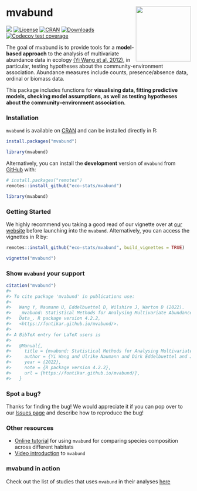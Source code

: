 
<!-- README.md is generated from README.Rmd. Please edit that file -->

# mvabund <img src="man/figures/mvabund_hex.png" align="right" alt="" width="150" />

<!-- badges: start -->

[![](https://img.shields.io/badge/doi-10.1111/j.2041--210X.2012.00190.x-orange.svg)](https://doi.org/10.1111/j.2041-210X.2012.00190.x)
[![License](http://img.shields.io/badge/license-LGPL%20%28%3E=%202.1%29-brightgreen.svg?style=flat)](http://www.gnu.org/licenses/gpl-2.0.html)
[![CRAN](http://www.r-pkg.org/badges/version/mvabund)](https://CRAN.R-project.org/package=mvabund)
[![Downloads](http://cranlogs.r-pkg.org/badges/mvabund?color=brightgreen)](https://www.r-pkg.org/pkg/mvabund)
[![Codecov test
coverage](https://codecov.io/gh/fontikar/mvabund/branch/master/graph/badge.svg)](https://app.codecov.io/gh/fontikar/mvabund?branch=master)
<!-- badges: end -->

The goal of mvabund is to provide tools for a **model-based approach**
to the analysis of multivariate abundance data in ecology [(Yi Wang et
al. 2012)](https://besjournals.onlinelibrary.wiley.com/doi/10.1111/j.2041-210X.2012.00190.x),
in particular, testing hypotheses about the community-environment
association. Abundance measures include counts, presence/absence data,
ordinal or biomass data.

This package includes functions for **visualising data, fitting
predictive models, checking model assumptions, as well as testing
hypotheses about the community–environment association**.

### Installation

`mvabund` is available on
[CRAN](https://CRAN.R-project.org/package=mvabund) and can be installed
directly in R:

``` r
install.packages("mvabund")

library(mvabund)
```

Alternatively, you can install the **development** version of `mvabund`
from [GitHub](https://github.com/) with:

``` r
# install.packages("remotes")
remotes::install_github("eco-stats/mvabund")

library(mvabund)
```

### Getting Started

We highly recommend you taking a good read of our vignette over at [our
website]() before launching into the `mvabund`. Alternatively, you can
access the vignettes in R by:

``` r
remotes::install_github("eco-stats/mvabund", build_vignettes = TRUE)

vignette("mvabund")
```

### Show `mvabund` your support

``` r
citation("mvabund")
#> 
#> To cite package 'mvabund' in publications use:
#> 
#>   Wang Y, Naumann U, Eddelbuettel D, Wilshire J, Warton D (2022).
#>   _mvabund: Statistical Methods for Analysing Multivariate Abundance
#>   Data_. R package version 4.2.2,
#>   <https://fontikar.github.io/mvabund/>.
#> 
#> A BibTeX entry for LaTeX users is
#> 
#>   @Manual{,
#>     title = {mvabund: Statistical Methods for Analysing Multivariate Abundance Data},
#>     author = {Yi Wang and Ulrike Naumann and Dirk Eddelbuettel and John Wilshire and David Warton},
#>     year = {2022},
#>     note = {R package version 4.2.2},
#>     url = {https://fontikar.github.io/mvabund/},
#>   }
```

### Spot a bug?

Thanks for finding the bug! We would appreciate it if you can pop over
to our [Issues page](https://github.com/eco-stats/mvabund/issues) and
describe how to reproduce the bug!

### Other resources

-   [Online
    tutorial](https://environmentalcomputing.net/statistics/mvabund/)
    for using `mvabund` for comparing species composition across
    different habitats
-   [Video
    introduction](http://eco-stats.blogspot.com/2012/03/introducing-mvabund-package-and-why.html)
    to `mvabund`

### mvabund in action

Check out the list of studies that uses `mvabund` in their analyses
[here](https://scholar.google.com.au/scholar?cites=2455431763697722063&as_sdt=2005&sciodt=0,5&hl=en)
